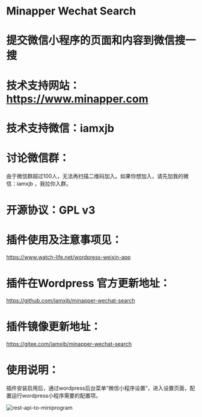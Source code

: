 # Minapper Wechat Search 

# 提交微信小程序的页面和内容到微信搜一搜

# 技术支持网站：https://www.minapper.com

# 技术支持微信：iamxjb

# 讨论微信群：

由于微信群超过100人，无法再扫描二维码加入。如果你想加入，请先加我的微信：iamxjb ，我拉你入群。

# 开源协议：GPL v3

# 插件使用及注意事项见：

https://www.watch-life.net/wordpress-weixin-app

# 插件在Wordpress 官方更新地址：

https://github.com/iamxjb/minapper-wechat-search

# 插件镜像更新地址：

https://gitee.com/iamxjb/minapper-wechat-search





# 使用说明：

插件安装启用后，通过wordpress后台菜单“微信小程序设置”，进入设置页面，配置运行wordpress小程序需要的配置项。

![rest-api-to-miniprogram](https://raw.githubusercontent.com/iamxjb/rest-api-to-miniprogram/master/includes/images/rest-api-to-miniprogram.png) 
